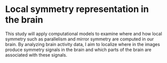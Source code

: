 # Local symmetry representation in the brain

This study will apply computational models to examine where and how local symmetry such as parallelism and mirror symmetry are computed in our brain. 
By analyzing brain activity data, I aim to localize where in the images produce symmetry signals in the brain and which parts of the brain are associated with these signals.

